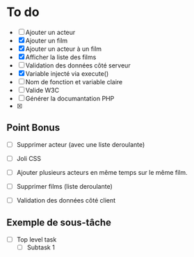 
# To do
- [ ] Ajouter un acteur
- [x] Ajouter un film
- [x] Ajouter un acteur à un film
- [x] Afficher la liste des films
- [ ] Validation des données côté serveur
- [x] Variable injecté via execute()
- [ ] Nom de fonction et variable claire
- [ ] Valide W3C
- [ ] Générer la documantation PHP
- [x] 


## Point Bonus
- [ ] Supprimer acteur (avec une liste deroulante) 
- [ ] Joli CSS 
- [ ] Ajouter plusieurs acteurs en même temps sur le même film. 
- [ ] Supprimer films (liste deroulante)
- [ ] Validation des données côté client



## Exemple de sous-tâche
- [ ] Top level task
    - [ ] Subtask 1

